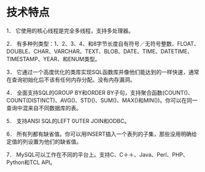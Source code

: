# 技术特点

1． 它使用的核心线程是完全多线程，支持多处理器。

2． 有多种列类型：1、2、3、4、和8字节长度自有符号／无符号整数、FLOAT、DOUBLE、CHAR、VARCHAR、TEXT、BLOB、DATE、TIME、DATETIME、 TIMESTAMP、YEAR、和ENUM类型。

3． 它通过一个高度优化的类库实现SQL函数库并像他们能达到的一样快速，通常在查询初始化后不该有任何内存分配。没有内存漏洞。

4． 全面支持SQL的GROUP BY和ORDER BY子句，支持聚合函数(COUNT()、COUNT(DISTINCT)、AVG()、STD()、SUM()、MAX()和MIN())。你可以在同一查询中混来自不同数据库的表。

5． 支持ANSI SQL的LEFT 0UTER JOIN和ODBC。

6． 所有列都有缺省值。你可以用INSERT插入一个表列的子集，那些没用明确给定值的列设置为他们的缺省值。

7． MySQL可以工作在不同的平台上。支持C、C＋＋、Java、Perl、PHP、Python和TCL API。

